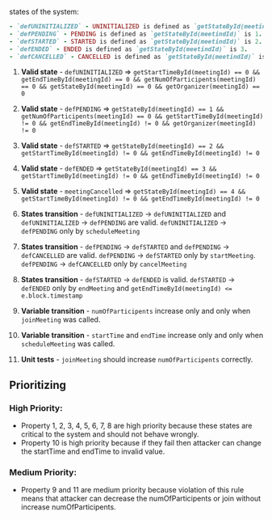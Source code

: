states of the system:

```ruby
- `defUNINITIALIZED` - UNINITIALIZED is defined as `getStateById(meetindId)` is 0.
- `defPENDING` - PENDING is defined as `getStateById(meetindId)` is 1.
- `defSTARTED` - STARTED is defined as `getStateById(meetindId)` is 2.
- `defENDED` - ENDED is defined as `getStateById(meetindId)` is 3.
- `defCANCELLED` - CANCELLED is defined as `getStateById(meetindId)` is 4.
```

1. **Valid state** - `defUNINITIALIZED` => `getStartTimeById(meetingId) == 0 && getEndTimeById(meetingId) == 0 && getNumOfParticipents(meetingId) == 0 && getStateById(meetingId) == 0 && getOrganizer(meetingId) == 0`

2. **Valid state** - `defPENDING` => `getStateById(meetingId) == 1 && getNumOfParticipents(meetingId) == 0 && getStartTimeById(meetingId) != 0 && getEndTimeById(meetingId) != 0 && getOrganizer(meetingId) != 0`

3. **Valid state** - `defSTARTED` => `getStateById(meetingId) == 2 && getStartTimeById(meetingId) != 0 && getEndTimeById(meetingId) != 0`

4. **Valid state** - `defENDED` => `getStateById(meetingId) == 3 && getStartTimeById(meetingId) != 0 && getEndTimeById(meetingId) != 0`

5. **Valid state** - `meetingCancelled` => `getStateById(meetingId) == 4 && getStartTimeById(meetingId) != 0 && getEndTimeById(meetingId) != 0`

6. **States transition** - `defUNINITIALIZED` -> `defUNINITIALIZED` and `defUNINITIALIZED` -> `defPENDING` are valid. `defUNINITIALIZED` -> `defPENDING` only by `scheduleMeeting`

7. **States transition** - `defPENDING` -> `defSTARTED` and `defPENDING` -> `defCANCELLED` are valid. `defPENDING` -> `defSTARTED` only by `startMeeting`. `defPENDING` -> `defCANCELLED` only by `cancelMeeting`

8. **States transition** - `defSTARTED` -> `defENDED` is valid. `defSTARTED` -> `defENDED` only by `endMeeting` and `getEndTimeById(meetingId) <= e.block.timestamp`

9. **Variable transition** - `numOfParticipents` increase only and only when `joinMeeting` was called.

10. **Variable transition** - `startTime` and `endTime` increase only and only when `scheduleMeeting` was called.

11. **Unit tests** - `joinMeeting` should increase `numOfParticipents` correctly.

## Prioritizing


### High Priority:

- Property 1, 2, 3, 4, 5, 6, 7, 8 are high priority because these states are critical to the system and should not behave wrongly.
- Property 10 is high priority because if they fail then attacker can change the startTime and endTime to invalid value.

### Medium Priority:

- Property 9 and 11 are medium priority because violation of this rule means that attacker can decrease the numOfParticipents or join without increase numOfParticipents.